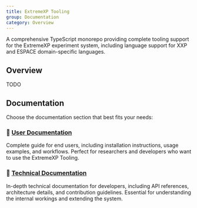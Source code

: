 ```yaml
---
title: ExtremeXP Tooling
group: Documentation
category: Overview
---
```


A comprehensive TypeScript monorepo providing complete tooling support for the ExtremeXP experiment system, including language support for XXP and ESPACE domain-specific languages.

## Overview

TODO

## Documentation

Choose the documentation section that best fits your needs:

### 📖 [User Documentation](user_documentation.md)
Complete guide for end users, including installation instructions, usage examples, and workflows. Perfect for researchers and developers who want to use the ExtremeXP Tooling.

### 🔧 [Technical Documentation](technical_documentation.md)
In-depth technical documentation for developers, including API references, architecture details, and contribution guidelines. Essential for understanding the internal workings and extending the system.
